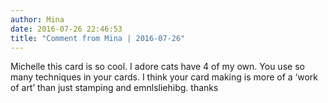 ```yaml
---
author: Mina
date: 2016-07-26 22:46:53
title: "Comment from Mina | 2016-07-26"
---
```

Michelle this card is so cool. I adore cats have 4 of my own.  You use so many techniques in your cards. I think your card making is more of a &#8216;work of art&#8217; than just stamping and emnlsliehibg.  thanks

